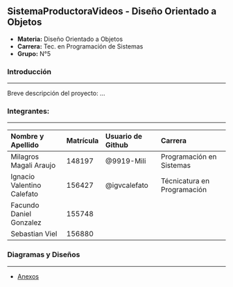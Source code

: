 ## SistemaProductoraVideos - Diseño Orientado a Objetos

- **Materia:** Diseño Orientado a Objetos
- **Carrera:** Tec. en Programación de Sistemas
- **Grupo:** N°5

### Introducción
----

Breve descripción del proyecto:
...

### Integrantes:
---
**Nombre y Apellido** | **Matrícula** | **Usuario de Github**|**Carrera**
:-|:-|:-|:-
Milagros Magali Araujo|148197|@9919-Mili|Programación en Sistemas
Ignacio Valentino Calefato|156427|@igvcalefato|Técnicatura en Programación
Facundo Daniel Gonzalez|155748||
Sebastian Viel|156880||

### Diagramas y Diseños
---

- [Anexos]()